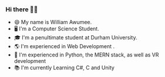 ### Hi there 👋🏾

- 😄 My name is William Awumee.
- 🖥 I'm a Computer Science Student.
- 🎓 I'm a penultimate student at Durham University.
- 🌎 I'm experienced in Web Development .
- 🧠 I'm experienced in Python, the MERN stack, as well as VR development
- 📚 I'm currently Learning C#, C and Unity


